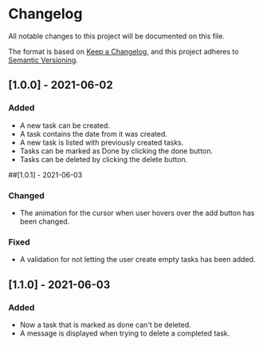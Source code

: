 # Changelog
All notable changes to this project will be documented on this file.

The format is based on [Keep a Changelog](https://keepachangelog.com/en/1.0.0/),
and this project adheres to [Semantic Versioning](https://semver.org/spec/v2.0.0.html).

## [1.0.0] - 2021-06-02
### Added
* A new task can be created.
* A task contains the date from it was created.
* A new task is listed with previously created tasks.
* Tasks can be marked as Done by clicking the done button.
* Tasks can be deleted by clicking the delete button.

##[1.0.1] - 2021-06-03
### Changed
* The animation for the cursor when user hovers over the add button has been changed.

### Fixed
* A validation for not letting the user create empty tasks has been added.

## [1.1.0] - 2021-06-03
### Added
* Now a task that is marked as done can't be deleted.
* A message is displayed when trying to delete a completed task.